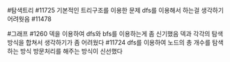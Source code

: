 #탐색트리
#11725
기본적인 트리구조를 이용한 문제
dfs를 이용해서 하는걸 생각하기 어려웟음
#11478

#그래프
#1260
덱을 이용하여 dfs와 bfs를 이용하는게 좀 신기했음
덱과 각각의 탐색 방식을 합쳐서 생각하기가 좀 어려웠다
#11724
dfs를 이용하여 노드의 총 개수를 탐색하는 방식 
방문처리를 해주는 방식이 신선했다
